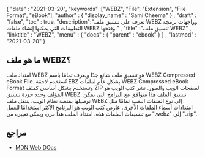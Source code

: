 {
  "date" : "2021-03-20",
  "keywords" :["WEBZ", "File", "Extension", "File Format", "eBook"],
  "author" : {
    "display_name" : "Sami Cheema"
} ,
  "draft" : "false",
  "toc" : true,
  "description":"تعرف على تنسيق ملف WEBZ وواجهات برمجة التطبيقات التي يمكنها إنشاء ملفات WEBZ وفتحها." ,
  "title" :"تنسيق ملف WEBZ" ,
  "linktitle" : "WEBZ",
  "menu" : {
    "docs" : {
      "parent" : "ebook"
}
} ,
  "lastmod" : "2021-03-20"
}

## ما هو ملف WEBZ؟ ##

امتداد ملف WEBZ هو تنسيق ملف شائع جدًا ويعرف تمامًا باسم WEBZ Compressed eBook File. تُستخدم لاحقة EBZ بشكل عام لملفات WEBZ Compressed eBook Format وتستخدم بشكل أساسي كملف ZIP لصفحات الويب والصور. نشر كتب الويب هو المؤلف وحدد جودة تنسيق WEBZ. تنسيق الملف هذا متوافق مع البرامج التي يمكن توصيلها بمنصة نظام الويب. ينتقل ملف WEBZ إلى نوع الملفات النصية تمامًا مثل امتدادات أسماء الملفات الأخرى. عارض كتب الويب هو البرنامج الأكثر استخدامًا للعمل مع تنسيقات الملفات هذه. امتداد الملف هذا مرن ويمكن تغييره من ".webz" إلى ".zip".


## مراجع ##

* [MDN Web DOcs](https://developer.mozilla.org/en-US/docs/Web/Media/Formats/Containers)
